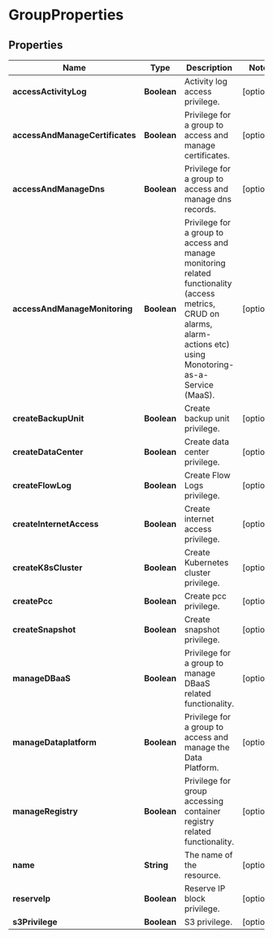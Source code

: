 

# GroupProperties

## Properties

| Name | Type | Description | Notes |
| ------------ | ------------- | ------------- | ------------- |
| **accessActivityLog** | **Boolean** | Activity log access privilege. |  [optional] |
| **accessAndManageCertificates** | **Boolean** | Privilege for a group to access and manage certificates. |  [optional] |
| **accessAndManageDns** | **Boolean** | Privilege for a group to access and manage dns records. |  [optional] |
| **accessAndManageMonitoring** | **Boolean** | Privilege for a group to access and manage monitoring related functionality (access metrics, CRUD on alarms, alarm-actions etc) using Monotoring-as-a-Service (MaaS). |  [optional] |
| **createBackupUnit** | **Boolean** | Create backup unit privilege. |  [optional] |
| **createDataCenter** | **Boolean** | Create data center privilege. |  [optional] |
| **createFlowLog** | **Boolean** | Create Flow Logs privilege. |  [optional] |
| **createInternetAccess** | **Boolean** | Create internet access privilege. |  [optional] |
| **createK8sCluster** | **Boolean** | Create Kubernetes cluster privilege. |  [optional] |
| **createPcc** | **Boolean** | Create pcc privilege. |  [optional] |
| **createSnapshot** | **Boolean** | Create snapshot privilege. |  [optional] |
| **manageDBaaS** | **Boolean** | Privilege for a group to manage DBaaS related functionality. |  [optional] |
| **manageDataplatform** | **Boolean** | Privilege for a group to access and manage the Data Platform. |  [optional] |
| **manageRegistry** | **Boolean** | Privilege for group accessing container registry related functionality. |  [optional] |
| **name** | **String** | The name of the resource. |  [optional] |
| **reserveIp** | **Boolean** | Reserve IP block privilege. |  [optional] |
| **s3Privilege** | **Boolean** | S3 privilege. |  [optional] |



